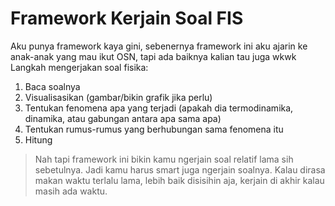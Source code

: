 # Framework Kerjain Soal FIS
Aku punya framework kaya gini, sebenernya framework ini aku ajarin ke anak-anak yang mau ikut OSN, tapi ada baiknya kalian tau juga wkwk
Langkah mengerjakan soal fisika:
1. Baca soalnya
2. Visualisasikan (gambar/bikin grafik jika perlu)
3. Tentukan fenomena apa yang terjadi (apakah dia termodinamika, dinamika, atau gabungan antara apa sama apa)
4. Tentukan rumus-rumus yang berhubungan sama fenomena itu
5. Hitung

> Nah tapi framework ini bikin kamu ngerjain soal relatif lama sih sebetulnya. Jadi kamu harus smart juga ngerjain soalnya. Kalau dirasa makan waktu terlalu lama, lebih baik disisihin aja, kerjain di akhir kalau masih ada waktu.
